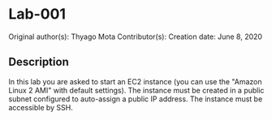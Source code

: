 # Lab-001

Original author(s): Thyago Mota<ENTER>
Contributor(s):<ENTER>
Creation date: June 8, 2020

## Description
In this lab you are asked to start an EC2 instance (you can use the "Amazon Linux 2 AMI" with default settings).  The instance must be created in a public subnet configured to auto-assign a public IP address.  The instance must be accessible by SSH.
